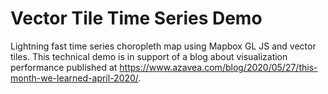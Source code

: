 # Vector Tile Time Series Demo

Lightning fast time series choropleth map using Mapbox GL JS and vector tiles. This technical demo is in support of a blog about visualization performance published at https://www.azavea.com/blog/2020/05/27/this-month-we-learned-april-2020/.
